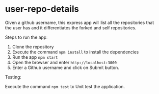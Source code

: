 # user-repo-details

Given a github username, this express app will list all the repositories that the user has and it differentiates the forked and self repositories.

Steps to run the app:

1. Clone the repository
2. Execute the command `npm install` to install the dependencies
3. Run the app `npm start`
4. Open the browser and enter `http://localhost:3000`
5. Enter a Github username and click on Submit button.

Testing:

Execute the command `npm test` to Unit test the application.
